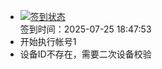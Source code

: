 - [![签到状态](https://github.com/li5bo5/Cloud189-Actions/actions/workflows/main.yml/badge.svg?branch=main)](https://github.com/li5bo5/Cloud189-Actions/actions/workflows/main.yml) <br> 签到时间：2025-07-25 18:47:53
- 开始执行帐号1
- 设备ID不存在，需要二次设备校验
